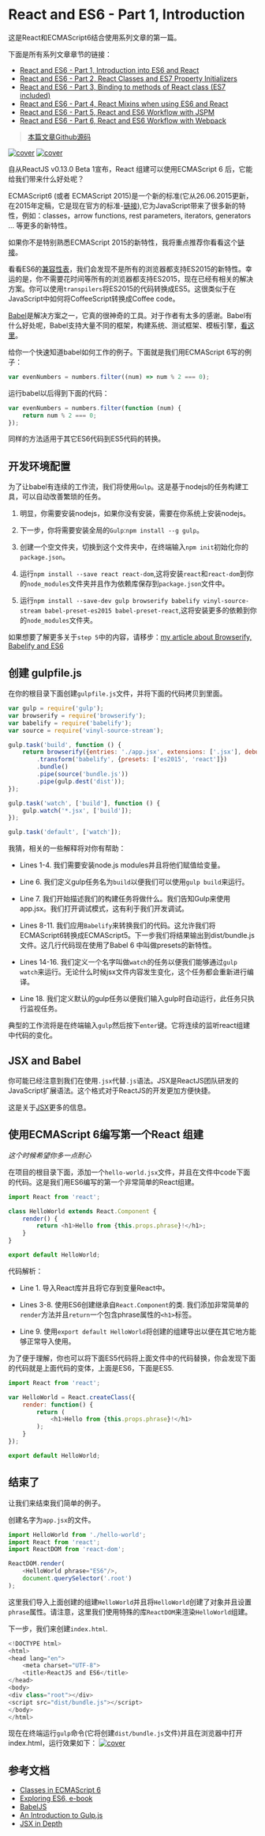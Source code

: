 # React and ES6 - Part 1, Introduction

这是React和ECMAScript6结合使用系列文章的第一篇。

下面是所有系列文章章节的链接：

- [React and ES6 - Part 1, Introduction into ES6 and React](http://www.kongyixueyuan.cn/#docs/react-es6-webpack/part1)
- [React and ES6 - Part 2, React Classes and ES7 Property Initializers](http://www.kongyixueyuan.cn/#docs/react-es6-webpack/part2)
- [React and ES6 - Part 3, Binding to methods of React class (ES7 included)](http://www.kongyixueyuan.cn/#docs/react-es6-webpack/part3)
- [React and ES6 - Part 4, React Mixins when using ES6 and React](http://www.kongyixueyuan.cn/#docs/react-es6-webpack/part4)
- [React and ES6 - Part 5, React and ES6 Workflow with JSPM](http://www.kongyixueyuan.cn/#docs/react-es6-webpack/part5)
- [React and ES6 - Part 6, React and ES6 Workflow with Webpack](http://www.kongyixueyuan.cn/#docs/react-es6-webpack/part6)


> [本篇文章Github源码](https://github.com/yiqizhongchuang/react-es6-es7-gulp-JSPM-Webpack/tree/master/react-es6-es7-gulp-JSPM-Webpack-part1)

 [![cover](http://okxh06i2t.bkt.clouddn.com/react.png)](http://okxh06i2t.bkt.clouddn.com/react.png)        [![cover](http://okxh06i2t.bkt.clouddn.com/js.png)](http://okxh06i2t.bkt.clouddn.com/js.png)   

自从ReactJS v0.13.0 Beta 1宣布，React 组建可以使用ECMAScript 6 后，它能给我们带来什么好处呢？

ECMAScript6 (或者 ECMAScript 2015)是一个新的标准(它从26.06.2015更新，在2015年定稿，它是现在官方的标准-[链接](https://esdiscuss.org/topic/ecmascript-2015-is-now-an-ecma-standard)),它为JavaScript带来了很多新的特性，例如：classes，arrow functions, rest parameters, iterators, generators … 等更多的新特性。


如果你不是特别熟悉ECMAScript 2015的新特性，我将重点推荐你看看这个[链接](https://babeljs.io/learn-es2015/)。


看看ES6的[兼容性表](http://kangax.github.io/compat-table/es6/)，我们会发现不是所有的浏览器都支持ES2015的新特性。幸运的是，你不需要花时间等所有的浏览器都支持ES2015，现在已经有相关的解决方案。你可以使用`transpilers`将ES2015的代码转换成ES5。这很类似于在JavaScript中如何将CoffeeScript转换成Coffee code。

[Babel](https://babeljs.io/)是解决方案之一，它真的很神奇的工具。对于作者有太多的感谢。Babel有什么好处呢，Babel支持大量不同的框架，构建系统、测试框架、模板引擎，[看这里](https://babeljs.io/docs/setup/)。


给你一个快速知道babel如何工作的例子。下面就是我们用ECMAScript 6写的例子：

```js
var evenNumbers = numbers.filter((num) => num % 2 === 0);
```

运行babel以后得到下面的代码：

```js
var evenNumbers = numbers.filter(function (num) {
    return num % 2 === 0;
});
```

同样的方法适用于其它ES6代码到ES5代码的转换。

## 开发环境配置

为了让babel有连续的工作流，我们将使用`Gulp`。这是基于nodejs的任务构建工具，可以自动改善繁琐的任务。

1. 明显，你需要安装nodejs，如果你没有安装，需要在你系统上安装nodejs。

2. 下一步，你将需要安装全局的`Gulp`:`npm install --g gulp`。

3. 创建一个空文件夹，切换到这个文件夹中，在终端输入`npm init`初始化你的`package.json`。

4. 运行`npm install --save react react-dom`,这将安装`react`和`react-dom`到你的`node_modules`文件夹并且作为依赖库保存到`package.json`文件中。

5. 运行`npm install --save-dev gulp browserify babelify vinyl-source-stream babel-preset-es2015 babel-preset-react`,这将安装更多的依赖到你的`node_modules`文件夹。


如果想要了解更多关于`step 5`中的内容，请移步：[my article about Browserify, Babelify and ES6](http://egorsmirnov.me/2015/05/25/browserify-babelify-and-es6.html)


## 创建 gulpfile.js

在你的根目录下面创建`gulpfile.js`文件，并将下面的代码拷贝到里面。

```js
var gulp = require('gulp');
var browserify = require('browserify');
var babelify = require('babelify');
var source = require('vinyl-source-stream');

gulp.task('build', function () {
    return browserify({entries: './app.jsx', extensions: ['.jsx'], debug: true})
        .transform('babelify', {presets: ['es2015', 'react']})
        .bundle()
        .pipe(source('bundle.js'))
        .pipe(gulp.dest('dist'));
});

gulp.task('watch', ['build'], function () {
    gulp.watch('*.jsx', ['build']);
});

gulp.task('default', ['watch']);
```

我猜，相关的一些解释将对你有帮助：

- Lines 1-4. 我们需要安装node.js modules并且将他们赋值给变量。

- Line 6. 我们定义gulp任务名为`build`以便我们可以使用`gulp build`来运行。

- Line 7. 我们开始描述我们的构建任务将做什么。我们告知Gulp来使用app.jsx。我们打开调试模式，这有利于我们开发调试。

- Lines 8-11. 我们应用`Babelify`来转换我们的代码。这允许我们将ECMAScript6转换成ECMAScript5。下一步我们将结果输出到dist/bundle.js文件。这几行代码现在使用了Babel 6 中叫做presets的新特性。

- Lines 14-16. 我们定义一个名字叫做`watch`的任务以便我们能够通过`gulp watch`来运行。无论什么时候jsx文件内容发生变化，这个任务都会重新进行编译。

- Line 18. 我们定义默认的gulp任务以便我们输入gulp时自动运行，此任务只执行监视任务。


典型的工作流将是在终端输入`gulp`然后按下`enter`键。它将连续的监听react组建中代码的变化。

## JSX and Babel

你可能已经注意到我们在使用`.jsx`代替`.js`语法。JSX是ReactJS团队研发的JavaScript扩展语法。这个格式对于ReactJS的开发更加方便快捷。

这是关于[JSX](https://facebook.github.io/react/docs/jsx-in-depth.html)更多的信息。

## 使用ECMAScript 6编写第一个React 组建

*这个时候希望你多一点耐心*

在项目的根目录下面，添加一个`hello-world.jsx`文件，并且在文件中code下面的代码。这是我们用ES6编写的第一个非常简单的React组建。

```js
import React from 'react';

class HelloWorld extends React.Component {
    render() {
        return <h1>Hello from {this.props.phrase}!</h1>;
    }
}

export default HelloWorld;
```

代码解析：
- Line 1. 导入React库并且将它存到变量React中。

- Lines 3-8. 使用ES6创建继承自`React.Component`的类.
我们添加非常简单的`render`方法并且`return`一个包含phrase属性的`<h1>`标签。

- Line 9. 使用`export default HelloWorld`将创建的组建导出以便在其它地方能够正常导入使用。

为了便于理解，你也可以将下面ES5代码将上面文件中的代码替换，你会发现下面的代码就是上面代码的变体，上面是ES6，下面是ES5.

```js
import React from 'react';

var HelloWorld = React.createClass({
    render: function() {
        return (
            <h1>Hello from {this.props.phrase}!</h1>
        );
    }
});

export default HelloWorld;
```

## 结束了

让我们来结束我们简单的例子。

创建名字为`app.jsx`的文件。

```js
import HelloWorld from './hello-world';
import React from 'react';
import ReactDOM from 'react-dom';

ReactDOM.render(
    <HelloWorld phrase="ES6"/>,
    document.querySelector('.root')
);
```
这里我们导入上面创建的组建`HelloWorld`并且将`HelloWorld`创建了对象并且设置`phrase`属性。请注意，这里我们使用特殊的库`ReactDOM`来渲染`HelloWorld`组建。

下一步，我们来创建`index.html`.

```js
<!DOCTYPE html>
<html>
<head lang="en">
    <meta charset="UTF-8">
    <title>ReactJS and ES6</title>
</head>
<body>
<div class="root"></div>
<script src="dist/bundle.js"></script>
</body>
</html>
```

现在在终端运行`gulp`命令(它将创建`dist/bundle.js`文件)并且在浏览器中打开index.html，运行效果如下：
[![cover](http://okxh06i2t.bkt.clouddn.com/Snip20170208_24.png)](http://okxh06i2t.bkt.clouddn.com/Snip20170208_24.png)

## 参考文档
- [Classes in ECMAScript 6](http://www.2ality.com/2015/02/es6-classes-final.html)
- [Exploring ES6, e-book](https://leanpub.com/exploring-es6/)
- [BabelJS](https://babeljs.io/)
- [An Introduction to Gulp.js](https://www.sitepoint.com/introduction-gulp-js/)
- [JSX in Depth](https://facebook.github.io/react/docs/jsx-in-depth.html)
